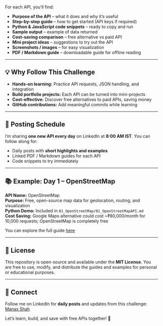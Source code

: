 
For each API, you’ll find:  
- **Purpose of the API** – what it does and why it’s useful  
- **Step-by-step guide** – how to get started (API keys if required)  
- **Python & JavaScript code snippets** – ready to copy and run  
- **Sample output** – example of data returned  
- **Cost-saving comparison** – free alternative vs paid API  
- **Mini project ideas** – suggestions to try out the API  
- **Screenshots / images** – for easy visualization  
- **PDF / Markdown guide** – downloadable guide for offline reading  

---

## 💡 Why Follow This Challenge

- **Hands-on learning:** Practice API requests, JSON handling, and integration  
- **Build portfolio projects:** Each API can be turned into mini-projects  
- **Cost-effective:** Discover free alternatives to paid APIs, saving money  
- **GitHub contributions:** Add meaningful commits while learning  

---

## 📅 Posting Schedule

I’m sharing **one new API every day** on LinkedIn at **8:00 AM IST**. You can follow along for:  
- Daily posts with **short highlights and examples**  
- Linked PDF / Markdown guides for each API  
- Code snippets to try immediately  

---

## 📚 Example: Day 1 – OpenStreetMap

**API Name:** OpenStreetMap  
**Purpose:** Free, open-source map data for geolocation, routing, and visualization  
**Python Demo:** Included in `01_OpenStreetMap/01_OpenStreetMapAPI.md`  
**Cost Saving:** Google Maps alternative could cost ~₹80,000/month for 10,000 requests; OpenStreetMap is completely free  

You can explore the full guide [here](./01_OpenStreetMap/01_OpenStreetMapAPI.md)  

---

## 📌 License

This repository is open-source and available under the **MIT License**. You are free to use, modify, and distribute the guides and examples for personal or educational purposes.  

---

## 📢 Connect

Follow me on LinkedIn for **daily posts** and updates from this challenge:  
[Manas Shah](www.linkedin.com/in/manasshah1007)  

Let’s learn, build, and save with free APIs together! 🚀  
